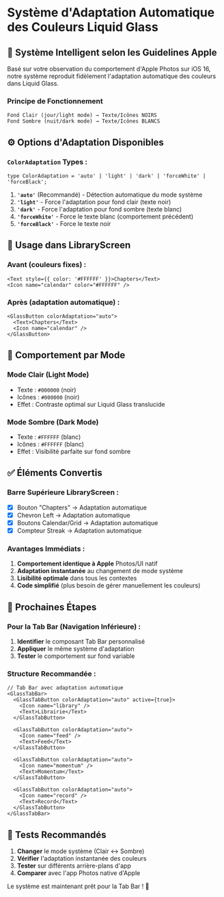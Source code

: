 # Système d'Adaptation Automatique des Couleurs Liquid Glass

## 🎨 **Système Intelligent selon les Guidelines Apple**

Basé sur votre observation du comportement d'Apple Photos sur iOS 16, notre système reproduit fidèlement l'adaptation automatique des couleurs dans Liquid Glass.

### **Principe de Fonctionnement**
```
Fond Clair (jour/light mode) → Texte/Icônes NOIRS
Fond Sombre (nuit/dark mode) → Texte/Icônes BLANCS
```

## ⚙️ **Options d'Adaptation Disponibles**

### `ColorAdaptation` Types :

```tsx
type ColorAdaptation = 'auto' | 'light' | 'dark' | 'forceWhite' | 'forceBlack';
```

1. **`'auto'`** (Recommandé) - Détection automatique du mode système
2. **`'light'`** - Force l'adaptation pour fond clair (texte noir)
3. **`'dark'`** - Force l'adaptation pour fond sombre (texte blanc)
4. **`'forceWhite'`** - Force le texte blanc (comportement précédent)
5. **`'forceBlack'`** - Force le texte noir

## 📱 **Usage dans LibraryScreen**

### Avant (couleurs fixes) :
```tsx
<Text style={{ color: '#FFFFFF' }}>Chapters</Text>
<Icon name="calendar" color="#FFFFFF" />
```

### Après (adaptation automatique) :
```tsx
<GlassButton colorAdaptation="auto">
  <Text>Chapters</Text>
  <Icon name="calendar" />
</GlassButton>
```

## 🔧 **Comportement par Mode**

### **Mode Clair (Light Mode)**
- Texte : `#000000` (noir)
- Icônes : `#000000` (noir)
- Effet : Contraste optimal sur Liquid Glass translucide

### **Mode Sombre (Dark Mode)**
- Texte : `#FFFFFF` (blanc)
- Icônes : `#FFFFFF` (blanc) 
- Effet : Visibilité parfaite sur fond sombre

## ✅ **Éléments Convertis**

### **Barre Supérieure LibraryScreen :**
- [x] Bouton "Chapters" → Adaptation automatique
- [x] Chevron Left → Adaptation automatique  
- [x] Boutons Calendar/Grid → Adaptation automatique
- [x] Compteur Streak → Adaptation automatique

### **Avantages Immédiats :**
1. **Comportement identique à Apple** Photos/UI natif
2. **Adaptation instantanée** au changement de mode système
3. **Lisibilité optimale** dans tous les contextes
4. **Code simplifié** (plus besoin de gérer manuellement les couleurs)

## 🎯 **Prochaines Étapes**

### **Pour la Tab Bar (Navigation Inférieure) :**

1. **Identifier** le composant Tab Bar personnalisé
2. **Appliquer** le même système d'adaptation
3. **Tester** le comportement sur fond variable

### **Structure Recommandée :**
```tsx
// Tab Bar avec adaptation automatique
<GlassTabBar>
  <GlassTabButton colorAdaptation="auto" active={true}>
    <Icon name="library" />
    <Text>Librairie</Text>
  </GlassTabButton>
  
  <GlassTabButton colorAdaptation="auto">
    <Icon name="feed" />
    <Text>Feed</Text>
  </GlassTabButton>
  
  <GlassTabButton colorAdaptation="auto">
    <Icon name="momentum" />
    <Text>Momentum</Text>
  </GlassTabButton>
  
  <GlassTabButton colorAdaptation="auto">
    <Icon name="record" />
    <Text>Record</Text>
  </GlassTabButton>
</GlassTabBar>
```

## 🧪 **Tests Recommandés**

1. **Changer** le mode système (Clair ↔ Sombre)
2. **Vérifier** l'adaptation instantanée des couleurs  
3. **Tester** sur différents arrière-plans d'app
4. **Comparer** avec l'app Photos native d'Apple

Le système est maintenant prêt pour la Tab Bar ! 🚀